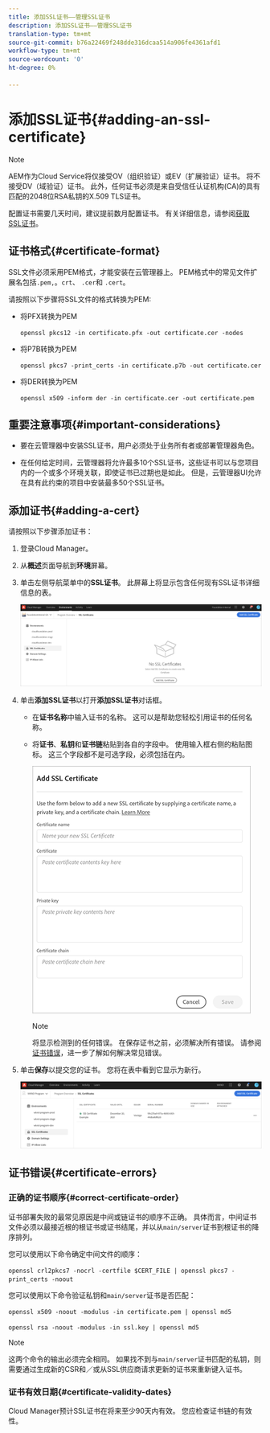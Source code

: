 ```yaml
---
title: 添加SSL证书——管理SSL证书
description: 添加SSL证书——管理SSL证书
translation-type: tm+mt
source-git-commit: b76a22469f248dde316dcaa514a906fe4361afd1
workflow-type: tm+mt
source-wordcount: '0'
ht-degree: 0%

---
```



# 添加SSL证书{#adding-an-ssl-certificate}

>[!NOTE]
>AEM作为Cloud Service将仅接受OV（组织验证）或EV（扩展验证）证书。 将不接受DV（域验证）证书。 此外，任何证书必须是来自受信任认证机构(CA)的具有匹配的2048位RSA私钥的X.509 TLS证书。

配置证书需要几天时间，建议提前数月配置证书。 有关详细信息，请参阅[获取SSL证书](/help/implementing/cloud-manager/managing-ssl-certifications/get-ssl-certificate.md)。

## 证书格式{#certificate-format}

SSL文件必须采用PEM格式，才能安装在云管理器上。 PEM格式中的常见文件扩展名包括`.pem,`。`crt`、 `.cer`和 `.cert`。

请按照以下步骤将SSL文件的格式转换为PEM:

* 将PFX转换为PEM

   `openssl pkcs12 -in certificate.pfx -out certificate.cer -nodes`

* 将P7B转换为PEM

   `openssl pkcs7 -print_certs -in certificate.p7b -out certificate.cer`

* 将DER转换为PEM

   `openssl x509 -inform der -in certificate.cer -out certificate.pem`

## 重要注意事项{#important-considerations}

* 要在云管理器中安装SSL证书，用户必须处于业务所有者或部署管理器角色。

* 在任何给定时间，云管理器将允许最多10个SSL证书，这些证书可以与您项目内的一个或多个环境关联，即使证书已过期也是如此。 但是，云管理器UI允许在具有此约束的项目中安装最多50个SSL证书。

## 添加证书{#adding-a-cert}

请按照以下步骤添加证书：

1. 登录Cloud Manager。
1. 从&#x200B;**概述**&#x200B;页面导航到&#x200B;**环境**&#x200B;屏幕。
1. 单击左侧导航菜单中的&#x200B;**SSL证书**。 此屏幕上将显示包含任何现有SSL证书详细信息的表。

   ![](/help/implementing/cloud-manager/assets/ssl/ssl-cert-1.png)

1. 单击&#x200B;**添加SSL证书**&#x200B;以打开&#x200B;**添加SSL证书**&#x200B;对话框。

   * 在&#x200B;**证书名称**&#x200B;中输入证书的名称。 这可以是帮助您轻松引用证书的任何名称。
   * 将&#x200B;**证书**、**私钥**&#x200B;和&#x200B;**证书链**粘贴到各自的字段中。 使用输入框右侧的粘贴图标。
这三个字段都不是可选字段，必须包括在内。

      ![](/help/implementing/cloud-manager/assets/ssl/ssl-cert-02.png)


      >[!NOTE]
      >将显示检测到的任何错误。 在保存证书之前，必须解决所有错误。 请参阅[证书错误](#certificate-errors)，进一步了解如何解决常见错误。

1. 单击&#x200B;**保存**&#x200B;以提交您的证书。 您将在表中看到它显示为新行。

   ![](/help/implementing/cloud-manager/assets/ssl/ssl-cert-3.png)

## 证书错误{#certificate-errors}

### 正确的证书顺序{#correct-certificate-order}

证书部署失败的最常见原因是中间或链证书的顺序不正确。 具体而言，中间证书文件必须以最接近根的根证书或证书结尾，并以从`main/server`证书到根证书的降序排列。

您可以使用以下命令确定中间文件的顺序：

`openssl crl2pkcs7 -nocrl -certfile $CERT_FILE | openssl pkcs7 -print_certs -noout`

您可以使用以下命令验证私钥和`main/server`证书是否匹配：

`openssl x509 -noout -modulus -in certificate.pem | openssl md5`

`openssl rsa -noout -modulus -in ssl.key | openssl md5`

>[!NOTE]
>这两个命令的输出必须完全相同。 如果找不到与`main/server`证书匹配的私钥，则需要通过生成新的CSR和／或从SSL供应商请求更新的证书来重新键入证书。

### 证书有效日期{#certificate-validity-dates}

Cloud Manager预计SSL证书在将来至少90天内有效。 您应检查证书链的有效性。
